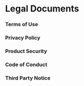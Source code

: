 # Legal Documents

### Terms of Use

### Privacy Policy

### Product Security

### Code of Conduct

### Third Party Notice


